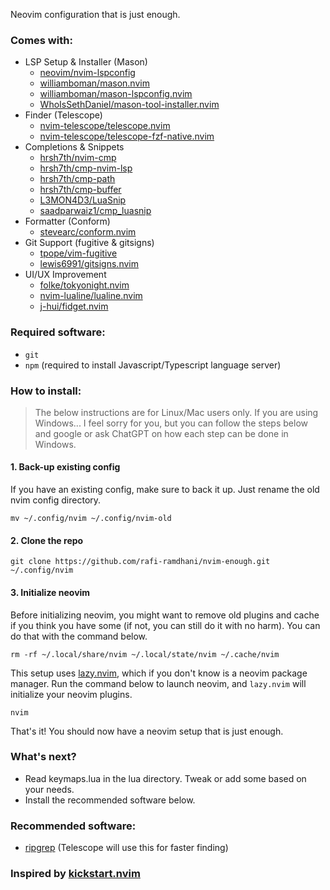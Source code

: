Neovim configuration that is just enough.

### Comes with:

- LSP Setup & Installer (Mason)
  - [neovim/nvim-lspconfig](https://github.com/neovim/nvim-lspconfig)
  - [williamboman/mason.nvim](https://github.com/williamboman/mason.nvim)
  - [williamboman/mason-lspconfig.nvim](https://github.com/williamboman/mason-lspconfig.nvim)
  - [WhoIsSethDaniel/mason-tool-installer.nvim](https://github.com/WhoIsSethDaniel/mason-tool-installer.nvim)
- Finder (Telescope)
  - [nvim-telescope/telescope.nvim](https://github.com/nvim-telescope/telescope.nvim)
  - [nvim-telescope/telescope-fzf-native.nvim](https://github.com/nvim-telescope/telescope-fzf-native.nvim)
- Completions & Snippets
  - [hrsh7th/nvim-cmp](https://github.com/hrsh7th/nvim-cmp)
  - [hrsh7th/cmp-nvim-lsp](https://github.com/hrsh7th/cmp-nvim-lsp)
  - [hrsh7th/cmp-path](https://github.com/hrsh7th/cmp-path)
  - [hrsh7th/cmp-buffer](https://github.com/hrsh7th/cmp-buffer)
  - [L3MON4D3/LuaSnip](https://github.com/L3MON4D3/LuaSnip)
  - [saadparwaiz1/cmp_luasnip](https://github.com/saadparwaiz1/cmp_luasnip)
- Formatter (Conform)
  - [stevearc/conform.nvim](https://github.com/stevearc/conform.nvim)
- Git Support (fugitive & gitsigns)
  - [tpope/vim-fugitive](https://github.com/tpope/vim-fugitive)
  - [lewis6991/gitsigns.nvim](https://github.com/lewis6991/gitsigns.nvim)
- UI/UX Improvement
  - [folke/tokyonight.nvim](https://github.com/folke/tokyonight.nvim)
  - [nvim-lualine/lualine.nvim](https://github.com/nvim-lualine/lualine.nvim)
  - [j-hui/fidget.nvim](https://github.com/j-hui/fidget.nvim)

### Required software:

- `git`
- `npm` (required to install Javascript/Typescript language server)

### How to install:

> The below instructions are for Linux/Mac users only. If you are using Windows... I feel sorry for you, but you can follow the steps below and google or ask ChatGPT on how each step can be done in Windows.

#### 1. Back-up existing config

If you have an existing config, make sure to back it up. Just rename the old nvim config directory.

```
mv ~/.config/nvim ~/.config/nvim-old
```

#### 2. Clone the repo

```
git clone https://github.com/rafi-ramdhani/nvim-enough.git ~/.config/nvim
```

#### 3. Initialize neovim

Before initializing neovim, you might want to remove old plugins and cache if you think you have some (if not, you can still do it with no harm). You can do that with the command below.

```
rm -rf ~/.local/share/nvim ~/.local/state/nvim ~/.cache/nvim
```

This setup uses [lazy.nvim](https://github.com/folke/lazy.nvim), which if you don't know is a neovim package manager. Run the command below to launch neovim, and `lazy.nvim` will initialize your neovim plugins.

```
nvim
```

That's it! You should now have a neovim setup that is just enough.

### What's next?

- Read keymaps.lua in the lua directory. Tweak or add some based on your needs.
- Install the recommended software below.

### Recommended software:

- [ripgrep](https://github.com/BurntSushi/ripgrep) (Telescope will use this for faster finding)

### Inspired by [kickstart.nvim](https://github.com/nvim-lua/kickstart.nvim/tree/master)
